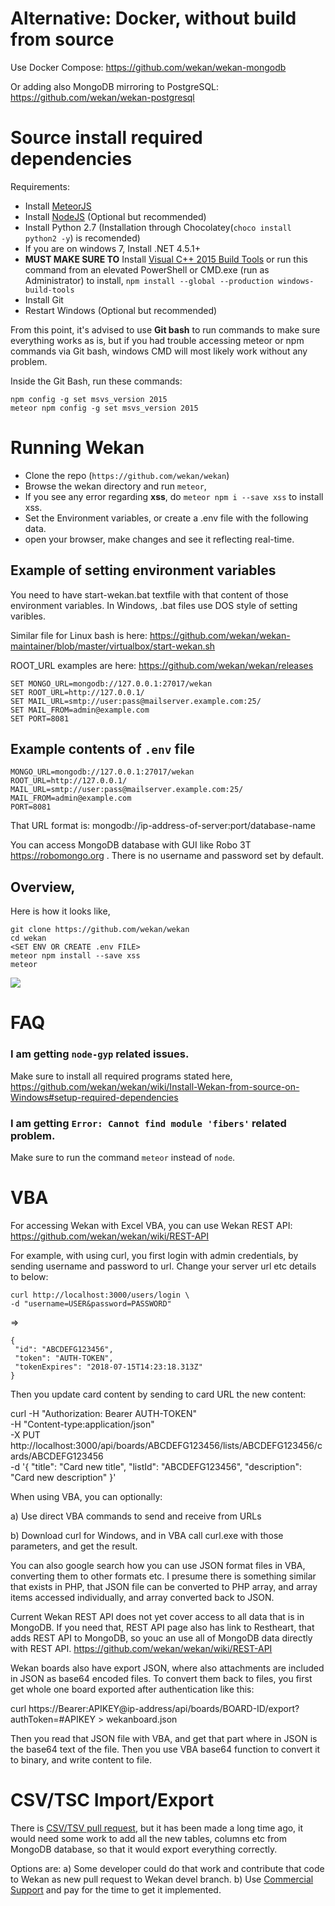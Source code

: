 # Alternative: Docker, without build from source

Use Docker Compose:
https://github.com/wekan/wekan-mongodb

Or adding also MongoDB mirroring to PostgreSQL:
https://github.com/wekan/wekan-postgresql

# Source install required dependencies

Requirements:
- Install [MeteorJS](https://www.meteor.com/) 
- Install [NodeJS](https://nodejs.org/en/download/releases/) (Optional but recommended)
- Install Python 2.7 (Installation through Chocolatey(`choco install python2 -y`) is recomended)
- If you are on windows 7, Install .NET 4.5.1+
- **MUST MAKE SURE TO** Install [Visual C++ 2015 Build Tools](http://landinghub.visualstudio.com/visual-cpp-build-tools) or run this command from an elevated PowerShell or CMD.exe (run as Administrator) to install, `npm install --global --production windows-build-tools`
- Install Git
- Restart Windows (Optional but recommended)

From this point, it's advised to use **Git bash** to run commands to make sure everything works as is, but if you had trouble accessing meteor or npm commands via Git bash, windows CMD will most likely work without any problem.

Inside the Git Bash, run these commands:

```
npm config -g set msvs_version 2015
meteor npm config -g set msvs_version 2015
```

# Running Wekan
- Clone the repo (`https://github.com/wekan/wekan`)
- Browse the wekan directory and run `meteor`, 
- If you see any error regarding **xss**, do `meteor npm i --save xss` to install xss.
- Set the Environment variables, or create a .env file with the following data.
- open your browser, make changes and see it reflecting real-time.

## Example of setting environment variables

You need to have start-wekan.bat textfile with that content of those environment variables.
In Windows, .bat files use DOS style of setting varibles.

Similar file for Linux bash is here:
https://github.com/wekan/wekan-maintainer/blob/master/virtualbox/start-wekan.sh

ROOT_URL examples are here:
https://github.com/wekan/wekan/releases

```
SET MONGO_URL=mongodb://127.0.0.1:27017/wekan
SET ROOT_URL=http://127.0.0.1/
SET MAIL_URL=smtp://user:pass@mailserver.example.com:25/
SET MAIL_FROM=admin@example.com
SET PORT=8081
```

## Example contents of  `.env` file
```
MONGO_URL=mongodb://127.0.0.1:27017/wekan
ROOT_URL=http://127.0.0.1/
MAIL_URL=smtp://user:pass@mailserver.example.com:25/
MAIL_FROM=admin@example.com
PORT=8081
```

That URL format is: mongodb://ip-address-of-server:port/database-name

You can access MongoDB database with GUI like Robo 3T https://robomongo.org .
There is no username and password set by default.

## Overview,
Here is how it looks like,
```
git clone https://github.com/wekan/wekan
cd wekan
<SET ENV OR CREATE .env FILE>
meteor npm install --save xss
meteor
```

![](https://i.imgur.com/aNVBhj5.png)

# FAQ
### I am getting `node-gyp` related issues.
Make sure to install all required programs stated here, https://github.com/wekan/wekan/wiki/Install-Wekan-from-source-on-Windows#setup-required-dependencies

### I am getting `Error: Cannot find module 'fibers'` related problem.
Make sure to run the command `meteor` instead of `node`.

# VBA

For accessing Wekan with Excel VBA, you can use Wekan REST API:
https://github.com/wekan/wekan/wiki/REST-API

For example, with using curl, you first login with admin credentials,
by sending username and password to url.
Change your server url etc details to below:

```
curl http://localhost:3000/users/login \
-d "username=USER&password=PASSWORD"
```
=>
```
{
 "id": "ABCDEFG123456",
 "token": "AUTH-TOKEN",
 "tokenExpires": "2018-07-15T14:23:18.313Z"
}
```
Then you update card content by sending to card URL the new content:

curl -H "Authorization: Bearer AUTH-TOKEN" \
   -H "Content-type:application/json" \
   -X PUT \
http://localhost:3000/api/boards/ABCDEFG123456/lists/ABCDEFG123456/cards/ABCDEFG123456 \
-d '{ "title": "Card new title", "listId": "ABCDEFG123456", "description": "Card new description" }'

When using VBA, you can optionally:

a) Use direct VBA commands to send and receive from URLs

b) Download curl for Windows, and in VBA call curl.exe with those parameters, and get the result.

You can also google search how you can use JSON format files in VBA,
converting them to other formats etc. I presume there is something similar that
exists in PHP, that JSON file can be converted to PHP array, and array items accessed
individually, and array converted back to JSON.

Current Wekan REST API does not yet cover access to all data that is in MongoDB.
If you need that, REST API page also has link to Restheart, that adds REST API
to MongoDB, so youc an use all of MongoDB data directly with REST API.
https://github.com/wekan/wekan/wiki/REST-API

Wekan boards also have export JSON, where also attachments are included in JSON as
base64 encoded files. To convert them back to files, you first get whole one board exported
after authentication like this:

curl https://Bearer:APIKEY@ip-address/api/boards/BOARD-ID/export?authToken=#APIKEY > wekanboard.json

Then you read that JSON file with VBA, and get that part where in JSON is the base64 text
of the file. Then you use VBA base64 function to convert it to binary, and write content to file.

# CSV/TSC Import/Export

There is [CSV/TSV pull request](https://github.com/wekan/wekan/pull/413), but it has been made
a long time ago, it would need some work to add all the new tables, columns etc from
MongoDB database, so that it would export everything correctly.

Options are:
a) Some developer could do that work and contribute that code to Wekan as
new pull request to Wekan devel branch.
b) Use [Commercial Support](https://wekan.team) and pay for the time to get it implemented.